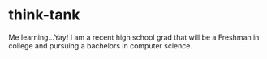 # think-tank
Me learning...Yay!
I am a recent high school grad that will be a Freshman in college and pursuing a bachelors in computer science. 
